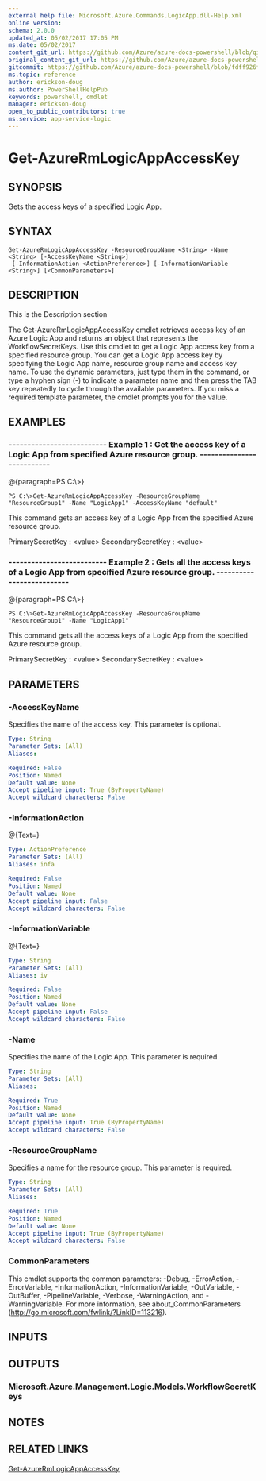 ```yaml
---
external help file: Microsoft.Azure.Commands.LogicApp.dll-Help.xml
online version:
schema: 2.0.0
updated_at: 05/02/2017 17:05 PM
ms.date: 05/02/2017
content_git_url: https://github.com/Azure/azure-docs-powershell/blob/qinezh-conceptual/azureps-cmdlets-docs/ResourceManager/AzureRM.LogicApp/v1.0.8/Get-AzureRmLogicAppAccessKey.md
original_content_git_url: https://github.com/Azure/azure-docs-powershell/blob/qinezh-conceptual/azureps-cmdlets-docs/ResourceManager/AzureRM.LogicApp/v1.0.8/Get-AzureRmLogicAppAccessKey.md
gitcommit: https://github.com/Azure/azure-docs-powershell/blob/fdff926f5dd35f9020f210f87b450464ba162edc
ms.topic: reference
author: erickson-doug
ms.author: PowerShellHelpPub
keywords: powershell, cmdlet
manager: erickson-doug
open_to_public_contributors: true
ms.service: app-service-logic
---
```


# Get-AzureRmLogicAppAccessKey

## SYNOPSIS
Gets the access keys of a specified Logic App.

## SYNTAX

```
Get-AzureRmLogicAppAccessKey -ResourceGroupName <String> -Name <String> [-AccessKeyName <String>]
 [-InformationAction <ActionPreference>] [-InformationVariable <String>] [<CommonParameters>]
```

## DESCRIPTION
This is the Description section

The Get-AzureRmLogicAppAccessKey cmdlet retrieves access key of an Azure Logic App and returns an object that represents the WorkflowSecretKeys.
Use this cmdlet to get a Logic App access key from a specified resource group.
You can get a Logic App access key by specifying the Logic App name, resource group name and access key name.
To use the dynamic parameters, just type them in the command, or type a hyphen sign (-) to indicate a parameter name and then press the TAB key repeatedly to cycle through the available parameters.
If you miss a required template parameter, the cmdlet prompts you for the value.

## EXAMPLES

### --------------------------  Example 1 : Get the access key of a Logic App from specified Azure resource group.  --------------------------
@{paragraph=PS C:\\\>}



```
PS C:\>Get-AzureRmLogicAppAccessKey -ResourceGroupName "ResourceGroup1" -Name "LogicApp1" -AccessKeyName "default"
```

This command gets an access key of a Logic App from the specified Azure resource group.

PrimarySecretKey   : \<value\>
SecondarySecretKey : \<value\>

### --------------------------  Example 2 : Gets all the access keys of a Logic App from specified Azure resource group.  --------------------------
@{paragraph=PS C:\\\>}



```
PS C:\>Get-AzureRmLogicAppAccessKey -ResourceGroupName "ResourceGroup1" -Name "LogicApp1"
```

This command gets all the access keys of a Logic App from the specified Azure resource group.

PrimarySecretKey   : \<value\>
SecondarySecretKey : \<value\>

## PARAMETERS

### -AccessKeyName
Specifies the name of the access key.
This parameter is optional.

```yaml
Type: String
Parameter Sets: (All)
Aliases: 

Required: False
Position: Named
Default value: None
Accept pipeline input: True (ByPropertyName)
Accept wildcard characters: False
```

### -InformationAction
@{Text=}

```yaml
Type: ActionPreference
Parameter Sets: (All)
Aliases: infa

Required: False
Position: Named
Default value: None
Accept pipeline input: False
Accept wildcard characters: False
```

### -InformationVariable
@{Text=}

```yaml
Type: String
Parameter Sets: (All)
Aliases: iv

Required: False
Position: Named
Default value: None
Accept pipeline input: False
Accept wildcard characters: False
```

### -Name
Specifies the name of the Logic App.
This parameter is required.

```yaml
Type: String
Parameter Sets: (All)
Aliases: 

Required: True
Position: Named
Default value: None
Accept pipeline input: True (ByPropertyName)
Accept wildcard characters: False
```

### -ResourceGroupName
Specifies a name for the resource group.
This parameter is required.

```yaml
Type: String
Parameter Sets: (All)
Aliases: 

Required: True
Position: Named
Default value: None
Accept pipeline input: True (ByPropertyName)
Accept wildcard characters: False
```

### CommonParameters
This cmdlet supports the common parameters: -Debug, -ErrorAction, -ErrorVariable, -InformationAction, -InformationVariable, -OutVariable, -OutBuffer, -PipelineVariable, -Verbose, -WarningAction, and -WarningVariable. For more information, see about_CommonParameters (http://go.microsoft.com/fwlink/?LinkID=113216).

## INPUTS

## OUTPUTS

### Microsoft.Azure.Management.Logic.Models.WorkflowSecretKeys

## NOTES

## RELATED LINKS

[Get-AzureRmLogicAppAccessKey]()

